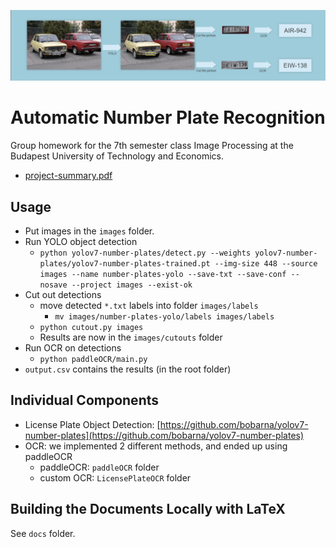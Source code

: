 ![Pipeline Teaser](/docs/project-summary/figures/pipeline2_cut.png "")
# Automatic Number Plate Recognition
Group homework for the 7th semester class Image Processing at the Budapest
University of Technology and Economics.

- [project-summary.pdf](https://bobarna.github.io/bme-image-processing/project-summary.pdf)

## Usage
- Put images in the `images` folder.
- Run YOLO object detection
    - `python yolov7-number-plates/detect.py --weights yolov7-number-plates/yolov7-number-plates-trained.pt --img-size 448 --source images --name number-plates-yolo --save-txt --save-conf --nosave --project images --exist-ok` 
- Cut out detections
    - move detected `*.txt` labels into folder `images/labels`
        - `mv images/number-plates-yolo/labels images/labels`
    - `python cutout.py images`
    - Results are now in the `images/cutouts` folder
- Run OCR on detections
    - `python paddleOCR/main.py`
- `output.csv` contains the results (in the root folder)

## Individual Components
- License Plate Object Detection: [https://github.com/bobarna/yolov7-number-plates](https://github.com/bobarna/yolov7-number-plates)
- OCR: we implemented 2 different methods, and ended up using paddleOCR
    - paddleOCR: `paddleOCR` folder
    - custom OCR: `LicensePlateOCR` folder

## Building the Documents Locally with LaTeX
See `docs` folder.
